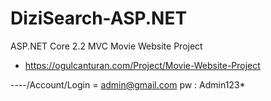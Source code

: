 # DiziSearch-ASP.NET
ASP.NET Core 2.2 MVC Movie Website Project
- https://ogulcanturan.com/Project/Movie-Website-Project

----/Account/Login = admin@gmail.com pw : Admin123*
